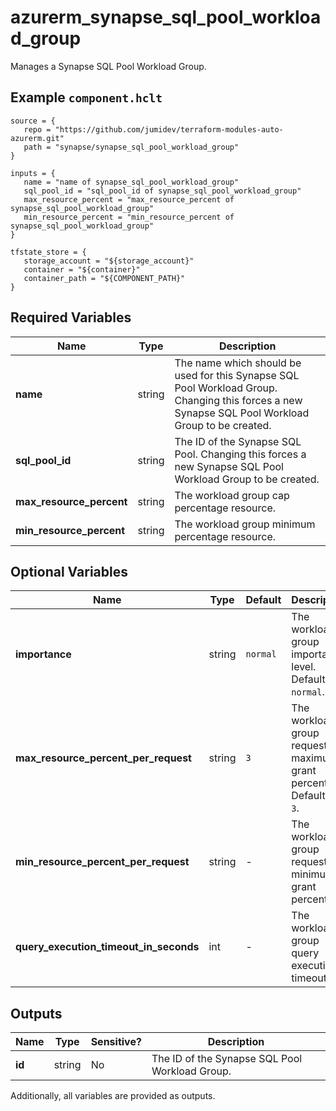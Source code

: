 # azurerm_synapse_sql_pool_workload_group

Manages a Synapse SQL Pool Workload Group.

## Example `component.hclt`

```hcl
source = {
   repo = "https://github.com/jumidev/terraform-modules-auto-azurerm.git"   
   path = "synapse/synapse_sql_pool_workload_group"   
}

inputs = {
   name = "name of synapse_sql_pool_workload_group"   
   sql_pool_id = "sql_pool_id of synapse_sql_pool_workload_group"   
   max_resource_percent = "max_resource_percent of synapse_sql_pool_workload_group"   
   min_resource_percent = "min_resource_percent of synapse_sql_pool_workload_group"   
}

tfstate_store = {
   storage_account = "${storage_account}"   
   container = "${container}"   
   container_path = "${COMPONENT_PATH}"   
}

```

## Required Variables

| Name | Type |  Description |
| ---- | --------- |  ----------- |
| **name** | string |  The name which should be used for this Synapse SQL Pool Workload Group. Changing this forces a new Synapse SQL Pool Workload Group to be created. | 
| **sql_pool_id** | string |  The ID of the Synapse SQL Pool. Changing this forces a new Synapse SQL Pool Workload Group to be created. | 
| **max_resource_percent** | string |  The workload group cap percentage resource. | 
| **min_resource_percent** | string |  The workload group minimum percentage resource. | 

## Optional Variables

| Name | Type |  Default  |  Description |
| ---- | --------- |  ----------- | ----------- |
| **importance** | string |  `normal`  |  The workload group importance level. Defaults to `normal`. | 
| **max_resource_percent_per_request** | string |  `3`  |  The workload group request maximum grant percentage. Defaults to `3`. | 
| **min_resource_percent_per_request** | string |  -  |  The workload group request minimum grant percentage. | 
| **query_execution_timeout_in_seconds** | int |  -  |  The workload group query execution timeout. | 



## Outputs

| Name | Type | Sensitive? | Description |
| ---- | ---- | --------- | --------- |
| **id** | string | No  | The ID of the Synapse SQL Pool Workload Group. | 

Additionally, all variables are provided as outputs.
